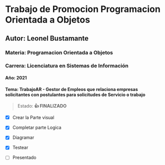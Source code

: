 # Trabajo de Promocion Programacion Orientada a Objetos
## Autor: Leonel Bustamante
### Materia: Programacion Orientada a Objetos
### Carrera: Licenciatura en Sistemas de Información
#### Año: 2021
#### Tema: TrabajoAR - Gestor de Empleos que relaciona empresas solicitantes con postulantes para solicitudes de Servicio o trabajo

>Estado: **:+1: FINALIZADO**
- [x] Crear la Parte visual
- [x] Completar parte Logica
- [x] Diagramar
- [x] Testear
- [ ] Presentado


